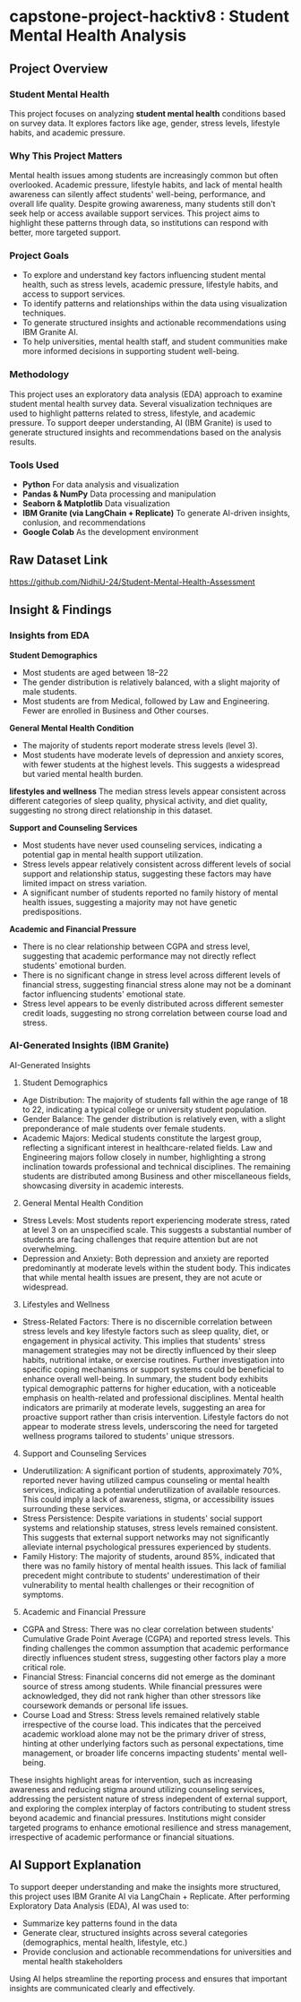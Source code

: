 # capstone-project-hacktiv8 : Student Mental Health Analysis

## Project Overview

### Student Mental Health
This project focuses on analyzing **student mental health** conditions based on survey data. 
It explores factors like age, gender, stress levels, lifestyle habits, and academic pressure.

### Why This Project Matters
Mental health issues among students are increasingly common but often overlooked. Academic pressure, lifestyle habits, and lack of mental health 
awareness can silently affect students' well-being, performance, and overall life quality. Despite growing awareness, many students still don't seek help or access 
available support services. This project aims to highlight these patterns through data, so institutions can respond with better, more targeted support.

### Project Goals
- To explore and understand key factors influencing student mental health, such as stress levels, academic pressure, lifestyle habits, and access to support services.
- To identify patterns and relationships within the data using visualization techniques.
- To generate structured insights and actionable recommendations using IBM Granite AI.
- To help universities, mental health staff, and student communities make more informed decisions in supporting student well-being.

### Methodology
This project uses an exploratory data analysis (EDA) approach to examine student mental health survey data. Several visualization techniques are used to highlight patterns related to stress, lifestyle, and academic pressure.
To support deeper understanding, AI (IBM Granite) is used to generate structured insights and recommendations based on the analysis results.

### Tools Used
- **Python** For data analysis and visualization
- **Pandas & NumPy** Data processing and manipulation
- **Seaborn & Matplotlib** Data visualization
- **IBM Granite (via LangChain + Replicate)** To generate AI-driven insights, conlusion, and recommendations
- **Google Colab** As the development environment


## Raw Dataset Link
https://github.com/NidhiU-24/Student-Mental-Health-Assessment

## Insight & Findings
### Insights from EDA 
**Student Demographics**
- Most students are aged between 18–22
- The gender distribution is relatively balanced, with a slight majority of male students.
- Most students are from Medical, followed by Law and Engineering. Fewer are enrolled in Business and Other courses.

**General Mental Health Condition**
- The majority of students report moderate stress levels (level 3).
- Most students have moderate levels of depression and anxiety scores, with fewer students at the highest levels. This suggests a widespread but varied mental health burden.

**lifestyles and wellness**
The median stress levels appear consistent across different categories of sleep quality, physical activity, and diet quality, suggesting no strong direct relationship in this dataset.

**Support and Counseling Services**
- Most students have never used counseling services, indicating a potential gap in mental health support utilization.
- Stress levels appear relatively consistent across different levels of social support and relationship status, suggesting these factors may have limited impact on stress variation.
- A significant number of students reported no family history of mental health issues, suggesting a majority may not have genetic predispositions.

**Academic and Financial Pressure**
- There is no clear relationship between CGPA and stress level, suggesting that academic performance may not directly reflect students' emotional burden.
- There is no significant change in stress level across different levels of financial stress, suggesting financial stress alone may not be a dominant factor influencing students'   emotional state.
- Stress level appears to be evenly distributed across different semester credit loads, suggesting no strong correlation between course load and stress.

### AI-Generated Insights (IBM Granite) 
AI-Generated Insights

1. Student Demographics 
- Age Distribution: The majority of students fall within the age range of 18 to 22, indicating a typical college or university student population.
- Gender Balance: The gender distribution is relatively even, with a slight preponderance of male students over female students.
- Academic Majors: Medical students constitute the largest group, reflecting a significant interest in healthcare-related fields.
Law and Engineering majors follow closely in number, highlighting a strong inclination towards professional and technical disciplines.
The remaining students are distributed among Business and other miscellaneous fields, showcasing diversity in academic interests.

2. General Mental Health Condition
- Stress Levels: Most students report experiencing moderate stress, rated at level 3 on an unspecified scale. This suggests a substantial number of students are facing challenges that require attention but are not overwhelming.
- Depression and Anxiety: Both depression and anxiety are reported predominantly at moderate levels within the student body. This indicates that while mental health issues are present, they are not acute or widespread.

3. Lifestyles and Wellness
- Stress-Related Factors: There is no discernible correlation between stress levels and key lifestyle factors such as sleep quality, diet, or engagement in physical activity. This implies that students' stress management strategies may not be directly influenced by their sleep habits, nutritional intake, or exercise routines. Further investigation into specific coping mechanisms or support systems could be beneficial to enhance overall well-being.
In summary, the student body exhibits typical demographic patterns for higher education, with a noticeable emphasis on health-related and professional disciplines. Mental health indicators are primarily at moderate levels, suggesting an area for proactive support rather than crisis intervention. Lifestyle factors do not appear to moderate stress levels, underscoring the need for targeted wellness programs tailored to students' unique stressors.

4. Support and Counseling Services
- Underutilization: A significant portion of students, approximately 70%, reported never having utilized campus counseling or mental health services, indicating a potential underutilization of available resources. This could imply a lack of awareness, stigma, or accessibility issues surrounding these services.
- Stress Persistence: Despite variations in students' social support systems and relationship statuses, stress levels remained consistent. This suggests that external support networks may not significantly alleviate internal psychological pressures experienced by students.
- Family History: The majority of students, around 85%, indicated that there was no family history of mental health issues. This lack of familial precedent might contribute to students' underestimation of their vulnerability to mental health challenges or their recognition of symptoms.

5. Academic and Financial Pressure
- CGPA and Stress: There was no clear correlation between students' Cumulative Grade Point Average (CGPA) and reported stress levels. This finding challenges the common assumption that academic performance directly influences student stress, suggesting other factors play a more critical role.
- Financial Stress: Financial concerns did not emerge as the dominant source of stress among students. While financial pressures were acknowledged, they did not rank higher than other stressors like coursework demands or personal life issues.
- Course Load and Stress: Stress levels remained relatively stable irrespective of the course load. This indicates that the perceived academic workload alone may not be the primary driver of stress, hinting at other underlying factors such as personal expectations, time management, or broader life concerns impacting students' mental well-being.

These insights highlight areas for intervention, such as increasing awareness and reducing stigma around utilizing counseling services, addressing the persistent nature of stress independent of external support, and exploring the complex interplay of factors contributing to student stress beyond academic and financial pressures. Institutions might consider targeted programs to enhance emotional resilience and stress management, irrespective of academic performance or financial situations.

## AI Support Explanation
To support deeper understanding and make the insights more structured, this project uses IBM Granite AI via LangChain + Replicate. After performing Exploratory Data Analysis (EDA), AI was used to:
- Summarize key patterns found in the data
- Generate clear, structured insights across several categories (demographics, mental health, lifestyle, etc.)
- Provide conclusion and actionable recommendations for universities and mental health stakeholders

Using AI helps streamline the reporting process and ensures that important insights are communicated clearly and effectively.

